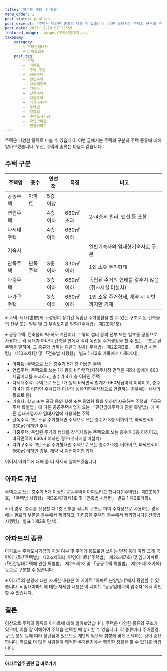 ```yaml
---
title: '아파트 개념 및 종류'
menu_order: 1
post_status: publish
post_excerpt: '주택은 다양한 종류로 나눌 수 있습니다. 이번 글에서는 주택의 구분과 주택 종류에 대해 알아보겠습니다. 우선, 주택의 종류는 다음과 같습니다.'
post_date: 2023-11-29 07:12:59
featured_image: _images/부동산임대차.png
taxonomy:
    category:
        - 부동산임대차
        - 아파트입주
    post_tag:
        - 주택
        -  아파트
        -  주택 구분
        -  공동주택
        -  연립주택
        -  다세대주택
        -  기숙사
        -  단독주택
        -  다중주택
        -  다가구주택
        -  주택법
        -  건축법
        -  주택도시기금
        -  국민아파트
        -  민영아파트
---
```



주택은 다양한 종류로 나눌 수 있습니다. 이번 글에서는 주택의 구분과 주택 종류에 대해 알아보겠습니다. 우선, 주택의 종류는 다음과 같습니다.

## 주택 구분

주택명 | 층수 | 연면적 | 특징 | 비고
---|---|---|---|---
공동주택 | 아파트 | 5층 이상 |  |  
연립주택 |  | 4층 이하 | 660㎡ 초과 | 2~4층의 빌라, 맨션 등 포함  
다세대주택 |  | 4층 이하 | 660㎡ 이하 |  | 계약 시 호수까지 정확하게 기재
기숙사 |  |  |  | 일반기숙사와 임대형기숙사로 구분
단독주택 | 단독주택 | 3층 이하 | 330㎡ 이하 | 1인 소유 주거형태
다중주택 |  | 3층 이하 | 660㎡ 이하 | 독립된 주거의 형태를 갖추지 않음(취사시설 미설치)
다가구주택 |  | 3층 이하 | 660㎡ 이하 | 1인 소유 주거형태, 계약 시 지번까지만 기재

※ 주택: 세대(世帶)의 구성원이 장기간 독립된 주거생활을 할 수 있는 구조로 된 건축물의 전부 또는 일부 및 그 부속토지를 말함(「주택법」 제2조제1호).

※ 공동주택: 건축물의 벽·복도·계단이나 그 밖의 설비 등의 전부 또는 일부를 공동으로 사용하는 각 세대가 하나의 건축물 안에서 각각 독립된 주거생활을 할 수 있는 구조로 된 주택을 말하며, 그 종류와 범위는 다음과 같음(「주택법」 제2조제3호, 「주택법 시행령」 제10조제1항 및 「건축법 시행령」 별표 1 제2호 가목에서 다목까지).

- 아파트: 주택으로 쓰는 층수가 5개 층 이상인 주택
- 연립주택: 주택으로 쓰는 1개 동의 바닥면적(지하주차장 면적은 제외) 합계가 660제곱미터를 초과하고, 층수가 4개 층 이하인 주택
- 다세대주택: 주택으로 쓰는 1개 동의 바닥면적 합계가 660제곱미터 이하이고, 층수가 4개 층 이하인 주택(2개 이상의 동을 지하주차장으로 연결하는 경우에는 각각의 동으로 봄)
- 기숙사: 학교 또는 공장 등의 학생 또는 종업원 등을 위하여 사용하는 주택과 「공공주택 특별법」에 따른 공공주택사업자 또는 「민간임대주택에 관한 특별법」에 따른 임대사업자가 임대사업에 사용하는 주택
- 단독주택: 1인 소유 주거형태인 주택으로 쓰는 층수가 3층 이하이고, 바닥면적이 330㎡ 이하인 주택
- 다중주택: 독립된 주거의 형태를 갖추지 않는 주택으로 쓰는 층수가 3층 이하이고, 바닥면적이 660㎡ 이하인 경우(취사시설 미설치)
- 다가구주택: 1인 소유 주거형태인 주택으로 쓰는 층수가 3층 이하이고, 바닥면적이 660㎡ 이하인 경우. 계약 시 지번까지만 기재

이어서 아파트에 대해 좀 더 자세히 알아보겠습니다.

## 아파트 개념

주택으로 쓰는 층수가 5개 이상인 공동주택을 아파트라고 합니다(「주택법」 제2조제3호, 「주택법 시행령」 제3조제1항제1호 및「건축법 시행령」 별표 1 제2호가목).

※ 이 경우, 층수를 산정할 때 1층 전부를 필로티 구조로 하여 주차장으로 사용하는 경우에는 필로티 부분을 층수에서 제외하고, 지하층을 주택의 층수에서 제외합니다(「건축법 시행령」 별표 1 제2호 단서).

## 아파트의 종류

아파트는 주택도시기금의 지원 여부 및 주거의 용도로만 쓰이는 면적 등에 따라 크게 국민아파트(「주택법」 제2조제5호), 민영아파트(「주택법」 제2조제7호) 및 임대아파트(「민간임대주택에 관한 특별법」 제2조제1호 및 「공공주택 특별법」 제2조제1호가목) 등으로 구분할 수 있습니다.

※ 아파트의 분양에 대한 자세한 내용은 이 사이트 "아파트 분양받기"에서 확인할 수 있습니다.
※ 임대아파트에 대한 자세한 내용은 이 사이트 "공공임대주택 입주자"에서 확인할 수 있습니다.

## 결론

이상으로 주택의 종류와 아파트에 대해 알아보았습니다. 주택은 다양한 종류와 구조가 있으며, 이를 잘 이해하여 주택을 선택할 때 참고할 수 있습니다. 각 종류마다 주거환경, 규모, 용도 등에 따라 장단점이 있으므로 개인의 필요와 취향에 맞게 선택하는 것이 중요합니다. 앞으로 더 많은 사람들이 쾌적한 주거환경에서 행복한 생활을 할 수 있기를 바랍니다.
<!-- wp:separator -->
<hr class="wp-block-separator has-alpha-channel-opacity"/>
<!-- /wp:separator -->

<!-- wp:group {"backgroundColor":"base","layout":{"type":"constrained"}} -->
<div class="wp-block-group has-base-background-color has-background"><!-- wp:paragraph {"align":"center","fontSize":"medium"} -->
<p class="has-text-align-center has-large-font-size"><strong>아파트입주 관련 글 바로가기</strong></p>
<!-- /wp:paragraph -->


<!-- wp:latest-posts
{"categories":[{"id":28177,"count":19,"description":"","link":"https://uknowlaw.com/category/%ec%95%84%ed%8c%8c%ed%8a%b8%ec%9e%85%ec%a3%bc/","name":"아파트입주","slug":"아파트입주","taxonomy":"category","parent":0,"meta":[],"_links":{"self":[{"href":"https://uknowlaw.com/wp-json/wp/v2/categories/28177"}],"collection":[{"href":"https://uknowlaw.com/wp-json/wp/v2/categories"}],"about":[{"href":"https://uknowlaw.com/wp-json/wp/v2/taxonomies/category"}],"wp:post_type":[{"href":"https://uknowlaw.com/wp-json/wp/v2/posts?categories=28177"}],"curies":[{"name":"wp","href":"https://api.w.org/{rel}","templated":true}]}}],"postsToShow":100,"excerptLength":28,"postLayout":"grid","columns":2,"featuredImageAlign":"left","featuredImageSizeSlug":"large","fontSize":"small"} /--></div>
<!-- /wp:group -->